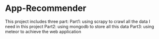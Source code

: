 # App-Recommender
This project includes three part:
Part1: using scrapy to crawl all the data I need in this project
Part2: using mongodb to store all this data
Part3: using meteor to achieve the web application
